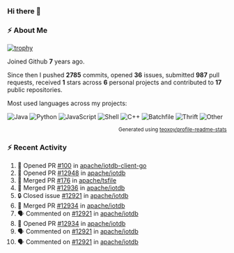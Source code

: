 ### Hi there 👋

### :zap: About Me

[![trophy](https://github-profile-trophy.vercel.app/?username=HTHou&theme=onedark)](https://github.com/ryo-ma/github-profile-trophy)
   
Joined Github **7** years ago.

Since then I pushed **2785** commits, opened **36** issues, submitted **987** pull requests, received **1** stars across **6** personal projects and contributed to **17** public repositories.

Most used languages across my projects:

![Java](https://img.shields.io/static/v1?style=flat-square&label=%E2%A0%80&color=555&labelColor=%23b07219&message=Java%EF%B8%B196.4%25)
![Python](https://img.shields.io/static/v1?style=flat-square&label=%E2%A0%80&color=555&labelColor=%233572A5&message=Python%EF%B8%B10.8%25)
![JavaScript](https://img.shields.io/static/v1?style=flat-square&label=%E2%A0%80&color=555&labelColor=%23f1e05a&message=JavaScript%EF%B8%B10.6%25)
![Shell](https://img.shields.io/static/v1?style=flat-square&label=%E2%A0%80&color=555&labelColor=%2389e051&message=Shell%EF%B8%B10.4%25)
![C++](https://img.shields.io/static/v1?style=flat-square&label=%E2%A0%80&color=555&labelColor=%23f34b7d&message=C%2B%2B%EF%B8%B10.4%25)
![Batchfile](https://img.shields.io/static/v1?style=flat-square&label=%E2%A0%80&color=555&labelColor=%23C1F12E&message=Batchfile%EF%B8%B10.3%25)
![Thrift](https://img.shields.io/static/v1?style=flat-square&label=%E2%A0%80&color=555&labelColor=%23D12127&message=Thrift%EF%B8%B10.2%25)
![Other](https://img.shields.io/static/v1?style=flat-square&label=%E2%A0%80&color=555&labelColor=%23ededed&message=Other%EF%B8%B10.4%25)

<p align="right"><sub>Generated using <a href="https://github.com/marketplace/actions/profile-readme-stats">teoxoy/profile-readme-stats</a></sub></p>


<!--![](https://github.com/HTHou/HTHou/blob/output/github-contribution-grid-snake.svg)-->

<!--![Haonan Hou's github stats](https://github-readme-stats.vercel.app/api?username=HTHou&count_private=true&show_icons=true&theme=onedark)-->

<!--![Haonan Hou's wakatime stats](https://github-readme-stats.vercel.app/api/wakatime?username=HTHou&layout=compact&theme=onedark)-->

<!--![Top Langs](https://github-readme-stats.vercel.app/api/top-langs/?username=HTHou&theme=onedark&layout=compact)-->

### :zap: Recent Activity
<!--START_SECTION:activity-->
1. 💪 Opened PR [#100](https://github.com/apache/iotdb-client-go/pull/100) in [apache/iotdb-client-go](https://github.com/apache/iotdb-client-go)
2. 💪 Opened PR [#12948](https://github.com/apache/iotdb/pull/12948) in [apache/iotdb](https://github.com/apache/iotdb)
3. 🎉 Merged PR [#176](https://github.com/apache/tsfile/pull/176) in [apache/tsfile](https://github.com/apache/tsfile)
4. 🎉 Merged PR [#12936](https://github.com/apache/iotdb/pull/12936) in [apache/iotdb](https://github.com/apache/iotdb)
5. 🔒 Closed issue [#12921](https://github.com/apache/iotdb/issues/12921) in [apache/iotdb](https://github.com/apache/iotdb)
6. 🎉 Merged PR [#12934](https://github.com/apache/iotdb/pull/12934) in [apache/iotdb](https://github.com/apache/iotdb)
7. 🗣 Commented on [#12921](https://github.com/apache/iotdb/issues/12921#issuecomment-2229874962) in [apache/iotdb](https://github.com/apache/iotdb)
8. 💪 Opened PR [#12934](https://github.com/apache/iotdb/pull/12934) in [apache/iotdb](https://github.com/apache/iotdb)
9. 🗣 Commented on [#12921](https://github.com/apache/iotdb/issues/12921#issuecomment-2227582863) in [apache/iotdb](https://github.com/apache/iotdb)
10. 🗣 Commented on [#12921](https://github.com/apache/iotdb/issues/12921#issuecomment-2227582741) in [apache/iotdb](https://github.com/apache/iotdb)
<!--END_SECTION:activity-->

<!--
**HTHou/HTHou** is a ✨ _special_ ✨ repository because its `README.md` (this file) appears on your GitHub profile.

Here are some ideas to get you started:

- 🔭 I’m currently working on ...
- 🌱 I’m currently learning ...
- 👯 I’m looking to collaborate on ...
- 🤔 I’m looking for help with ...
- 💬 Ask me about ...
- 📫 How to reach me: ...
- 😄 Pronouns: ...
- ⚡ Fun fact: ...
-->
